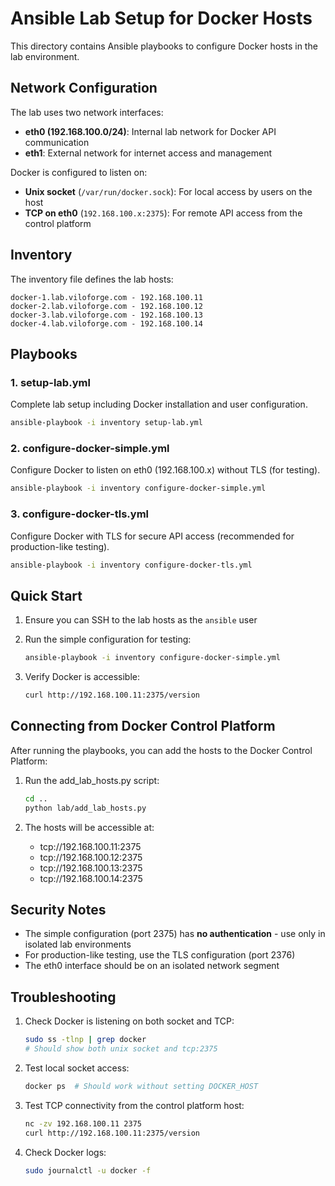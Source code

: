 # Ansible Lab Setup for Docker Hosts

This directory contains Ansible playbooks to configure Docker hosts in the lab environment.

## Network Configuration

The lab uses two network interfaces:
- **eth0 (192.168.100.0/24)**: Internal lab network for Docker API communication
- **eth1**: External network for internet access and management

Docker is configured to listen on:
- **Unix socket** (`/var/run/docker.sock`): For local access by users on the host
- **TCP on eth0** (`192.168.100.x:2375`): For remote API access from the control platform

## Inventory

The inventory file defines the lab hosts:
```
docker-1.lab.viloforge.com - 192.168.100.11
docker-2.lab.viloforge.com - 192.168.100.12
docker-3.lab.viloforge.com - 192.168.100.13
docker-4.lab.viloforge.com - 192.168.100.14
```

## Playbooks

### 1. setup-lab.yml
Complete lab setup including Docker installation and user configuration.
```bash
ansible-playbook -i inventory setup-lab.yml
```

### 2. configure-docker-simple.yml
Configure Docker to listen on eth0 (192.168.100.x) without TLS (for testing).
```bash
ansible-playbook -i inventory configure-docker-simple.yml
```

### 3. configure-docker-tls.yml
Configure Docker with TLS for secure API access (recommended for production-like testing).
```bash
ansible-playbook -i inventory configure-docker-tls.yml
```

## Quick Start

1. Ensure you can SSH to the lab hosts as the `ansible` user
2. Run the simple configuration for testing:
   ```bash
   ansible-playbook -i inventory configure-docker-simple.yml
   ```

3. Verify Docker is accessible:
   ```bash
   curl http://192.168.100.11:2375/version
   ```

## Connecting from Docker Control Platform

After running the playbooks, you can add the hosts to the Docker Control Platform:

1. Run the add_lab_hosts.py script:
   ```bash
   cd ..
   python lab/add_lab_hosts.py
   ```

2. The hosts will be accessible at:
   - tcp://192.168.100.11:2375
   - tcp://192.168.100.12:2375
   - tcp://192.168.100.13:2375
   - tcp://192.168.100.14:2375

## Security Notes

- The simple configuration (port 2375) has **no authentication** - use only in isolated lab environments
- For production-like testing, use the TLS configuration (port 2376)
- The eth0 interface should be on an isolated network segment

## Troubleshooting

1. Check Docker is listening on both socket and TCP:
   ```bash
   sudo ss -tlnp | grep docker
   # Should show both unix socket and tcp:2375
   ```

2. Test local socket access:
   ```bash
   docker ps  # Should work without setting DOCKER_HOST
   ```

3. Test TCP connectivity from the control platform host:
   ```bash
   nc -zv 192.168.100.11 2375
   curl http://192.168.100.11:2375/version
   ```

4. Check Docker logs:
   ```bash
   sudo journalctl -u docker -f
   ```